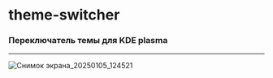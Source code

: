 # theme-switcher
<h3>Переключатель темы для KDE plasma</h3>

____________________________________________________________________________________________

![Снимок экрана_20250105_124521](https://github.com/user-attachments/assets/4bd9fce0-3d97-4cb8-bc8e-e6997faaa987)
